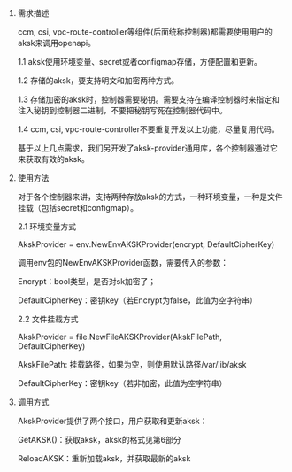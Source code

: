 1. 需求描述

   ccm, csi, vpc-route-controller等组件(后面统称控制器)都需要使用用户的aksk来调用openapi。
   
   1.1 aksk使用环境变量、secret或者configmap存储，方便配置和更新。
   
   1.2 存储的aksk，要支持明文和加密两种方式。
   
   1.3 存储加密的aksk时，控制器需要秘钥。需要支持在编译控制器时来指定和注入秘钥到控制器二进制，不要把秘钥写死在控制器代码中。
   
   1.4 ccm, csi, vpc-route-controller不要重复开发以上功能，尽量复用代码。
   
   基于以上几点需求，我们另开发了aksk-provider通用库，各个控制器通过它来获取有效的aksk。
   
2. 使用方法
   
   对于各个控制器来讲，支持两种存放aksk的方式，一种环境变量，一种是文件挂载（包括secret和configmap）。
   
   2.1 环境变量方式

   AkskProvider = env.NewEnvAKSKProvider(encrypt, DefaultCipherKey)
   
   调用env包的NewEnvAKSKProvider函数，需要传入的参数：
   
   Encrypt：bool类型，是否对sk加密了；
   
   DefaultCipherKey：密钥key（若Encrypt为false，此值为空字符串）
   
   2.2 文件挂载方式

   AkskProvider = file.NewFileAKSKProvider(AkskFilePath, DefaultCipherKey)
   
   AkskFilePath: 挂载路径，如果为空，则使用默认路径/var/lib/aksk
   
   DefaultCipherKey：密钥key（若非加密，此值为空字符串）
   
3. 调用方式
   
    AkskProvider提供了两个接口，用户获取和更新aksk：
   
    GetAKSK()：获取aksk，aksk的格式见第6部分

    ReloadAKSK：重新加载aksk，并获取最新的aksk
